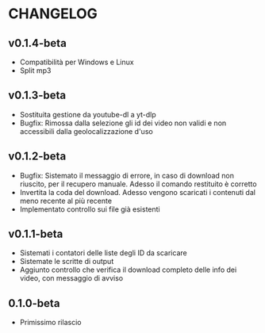 # CHANGELOG

## v0.1.4-beta
- Compatibilità per Windows e Linux
- Split mp3

## v0.1.3-beta
- Sostituita gestione da youtube-dl a yt-dlp
- Bugfix: Rimossa dalla selezione gli id dei video non validi e non accessibili dalla geolocalizzazione d'uso

## v0.1.2-beta
- Bugfix: Sistemato il messaggio di errore, in caso di download non riuscito, per il recupero manuale. Adesso il comando restituito è corretto
- Invertita la coda del download. Adesso vengono scaricati i contenuti dal meno recente al più recente
- Implementato controllo sui file già esistenti

## v0.1.1-beta
- Sistemati i contatori delle liste degli ID da scaricare
- Sistemate le scritte di output
- Aggiunto controllo che verifica il download completo delle info dei video, con messaggio di avviso

## 0.1.0-beta
- Primissimo rilascio